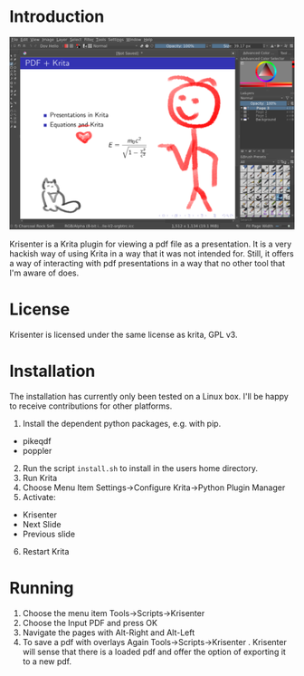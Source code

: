 # Introduction


![Krisenter screenshot](doc/krisenter-screenshot.png)

Krisenter is a Krita plugin for viewing a pdf file as a presentation. It is a very hackish way of using Krita in a way that it was not intended for. Still, it offers a way of interacting with pdf presentations in a way that no other tool that I'm aware of does.

# License

Krisenter is licensed under the same license as krita, GPL v3.

# Installation

The installation has currently only been tested on a Linux box. I'll be happy to receive contributions for other platforms.

1. Install the dependent python packages, e.g. with pip.
  * pikeqdf
  * poppler
2. Run the script `install.sh` to install in the users home directory.
3. Run Krita
4. Choose Menu Item Settings→Configure Krita→Python Plugin Manager
5. Activate:
  * Krisenter
  * Next Slide
  * Previous slide
6. Restart Krita

# Running

1. Choose the menu item Tools→Scripts→Krisenter
2. Choose the Input PDF and press OK
3. Navigate the pages with Alt-Right and Alt-Left
4. To save a pdf with overlays Again Tools→Scripts→Krisenter . Krisenter will sense that there is a loaded pdf and offer the option of exporting it to a new pdf.

